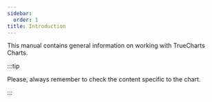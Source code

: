 ```yaml
---
sidebar:
  order: 1
title: Introduction
---
```


This manual contains general information on working with TrueCharts Charts.

:::tip

Please, always remember to check the content specific to the chart.

:::

<script async src="https://pagead2.googlesyndication.com/pagead/js/adsbygoogle.js?client=ca-pub-9270569596814796"
     crossorigin="anonymous"></script>

<ins class="adsbygoogle"
     style="display:block; text-align:center;"
     data-ad-layout="in-article"
     data-ad-format="fluid"
     data-ad-client="ca-pub-9270569596814796"
     data-ad-slot="1707785957"></ins>

<script>
     (adsbygoogle = window.adsbygoogle || []).push({});
</script>
